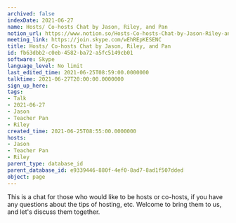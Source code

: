 ```yaml
---
archived: false
indexDate: 2021-06-27
name: Hosts/ Co-hosts Chat by Jason, Riley, and Pan
notion_url: https://www.notion.so/Hosts-Co-hosts-Chat-by-Jason-Riley-and-Pan-fb63dbb2c0eb4582ba72a5fc5149cb01
meeting_link: https://join.skype.com/wEhREpKESENC
title: Hosts/ Co-hosts Chat by Jason, Riley, and Pan
id: fb63dbb2-c0eb-4582-ba72-a5fc5149cb01
software: Skype
language_level: No limit
last_edited_time: 2021-06-25T08:59:00.0000000
talktime: 2021-06-27T20:00:00.0000000
sign_up_here: 
tags:
- Talk
- 2021-06-27
- Jason
- Teacher Pan
- Riley
created_time: 2021-06-25T08:55:00.0000000
hosts:
- Jason
- Teacher Pan
- Riley
parent_type: database_id
parent_database_id: e9339446-880f-4ef0-8ad7-8ad1f507dded
object: page
---
```


This is a chat for those who would like to be hosts or co-hosts, if you have any questions about the tips of hosting, etc. Welcome to bring them to us, and let's discuss them together.

